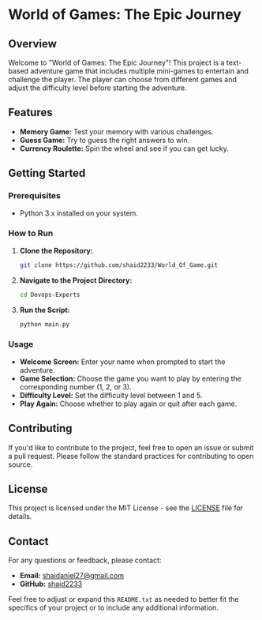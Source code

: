 
# World of Games: The Epic Journey

## Overview

Welcome to "World of Games: The Epic Journey"! This project is a text-based adventure game that includes multiple mini-games to entertain and challenge the player. The player can choose from different games and adjust the difficulty level before starting the adventure.

## Features

- **Memory Game:** Test your memory with various challenges.
- **Guess Game:** Try to guess the right answers to win.
- **Currency Roulette:** Spin the wheel and see if you can get lucky.

## Getting Started

### Prerequisites

- Python 3.x installed on your system.

### How to Run

1. **Clone the Repository:**

    ```bash
    git clone https://github.com/shaid2233/World_Of_Game.git
    ```

2. **Navigate to the Project Directory:**

    ```bash
    cd Devops-Experts
    ```

3. **Run the Script:**

    ```bash
    python main.py
    ```

### Usage

- **Welcome Screen:** Enter your name when prompted to start the adventure.
- **Game Selection:** Choose the game you want to play by entering the corresponding number (1, 2, or 3).
- **Difficulty Level:** Set the difficulty level between 1 and 5.
- **Play Again:** Choose whether to play again or quit after each game.

## Contributing

If you'd like to contribute to the project, feel free to open an issue or submit a pull request. Please follow the standard practices for contributing to open source.

## License

This project is licensed under the MIT License - see the [LICENSE](LICENSE) file for details.

## Contact

For any questions or feedback, please contact:

- **Email:** shaidaniel27@gmail.com
- **GitHub:** [shaid2233](https://github.com/shaid2233)



Feel free to adjust or expand this `README.txt` as needed to better fit the specifics of your project or to include any additional information.
